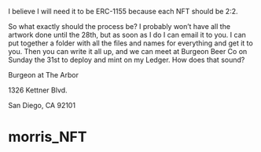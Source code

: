 I believe I will need it to be ERC-1155 because each NFT should be 2:2.


So what exactly should the process be? I probably won’t have all the artwork done until the 28th, but as soon as I do I can email it to you. I can put together a folder with all the files and names for everything and get it to you. Then you can write it all up, and we can meet at Burgeon Beer Co on Sunday the 31st to deploy and mint on my Ledger. How does that sound?



Burgeon at The Arbor

1326 Kettner Blvd.

San Diego, CA 92101
# morris_NFT
